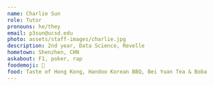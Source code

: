 ```yaml
---
name: Charlie Sun
role: Tutor
pronouns: he/they
email: p3sun@ucsd.edu
photo: assets/staff-images/charlie.jpg
description: 2nd year, Data Science, Revelle
hometown: Shenzhen, CHN
askabout: F1, poker, rap
foodemoji: 🥃
food: Taste of Hong Kong, Handoo Korean BBQ, Bei Yuan Tea & Boba
---
```

